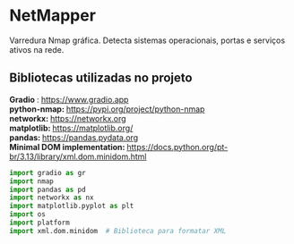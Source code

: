 # NetMapper
Varredura Nmap gráfica. Detecta sistemas operacionais, portas e serviços ativos na rede.

## Bibliotecas utilizadas no projeto

<strong> Gradio </strong>: https://www.gradio.app
<br>
<strong> python-nmap: </strong> https://pypi.org/project/python-nmap
<br>
<strong> networkx: </strong> https://networkx.org
<br> 
<strong>matplotlib: </strong> https://matplotlib.org/
<br>
<strong> pandas: </strong> https://pandas.pydata.org
<br>
<strong> Minimal DOM implementation: </strong> https://docs.python.org/pt-br/3.13/library/xml.dom.minidom.html

```python
import gradio as gr
import nmap
import pandas as pd
import networkx as nx
import matplotlib.pyplot as plt
import os
import platform
import xml.dom.minidom  # Biblioteca para formatar XML
```
